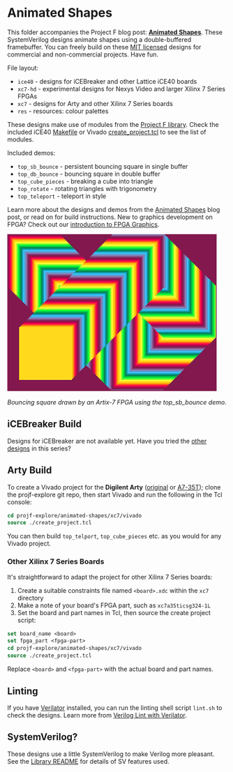 # Animated Shapes

This folder accompanies the Project F blog post: **[Animated Shapes](https://projectf.io/posts/animated-shapes/)**. These SystemVerilog designs animate shapes using a double-buffered framebuffer. You can freely build on these [MIT licensed](../../LICENSE) designs for commercial and non-commercial projects. Have fun.

File layout:

* `ice40` - designs for iCEBreaker and other Lattice iCE40 boards
* `xc7-hd` - experimental designs for Nexys Video and larger Xilinx 7 Series FPGAs
* `xc7` - designs for Arty and other Xilinx 7 Series boards
* `res` - resources: colour palettes

These designs make use of modules from the [Project F library](../../lib/). Check the included iCE40 [Makefile](ice40/Makefile) or Vivado [create_project.tcl](xc7/vivado/create_project.tcl) to see the list of modules.

Included demos:

* `top_sb_bounce` - persistent bouncing square in single buffer
* `top_db_bounce` - bouncing square in double buffer
* `top_cube_pieces` - breaking a cube into triangle
* `top_rotate` - rotating triangles with trigonometry
* `top_teleport` - teleport in style

Learn more about the designs and demos from the [Animated Shapes](https://projectf.io/posts/animated-shapes/) blog post, or read on for build instructions. New to graphics development on FPGA? Check out our [introduction to FPGA Graphics](https://projectf.io/posts/fpga-graphics/).

![](../../doc/img/animated-shapes.png?raw=true "")

_Bouncing square drawn by an Artix-7 FPGA using the top_sb_bounce demo._

## iCEBreaker Build

Designs for iCEBreaker are not available yet. Have you tried the [other designs](../README.md) in this series?

## Arty Build

To create a Vivado project for the **Digilent Arty** ([original](https://digilent.com/reference/programmable-logic/arty/reference-manual) or [A7-35T](https://reference.digilentinc.com/reference/programmable-logic/arty-a7/reference-manual)); clone the projf-explore git repo, then start Vivado and run the following in the Tcl console:

```tcl
cd projf-explore/animated-shapes/xc7/vivado
source ./create_project.tcl
```

You can then build `top_telport`, `top_cube_pieces` etc. as you would for any Vivado project.

### Other Xilinx 7 Series Boards

It's straightforward to adapt the project for other Xilinx 7 Series boards:

1. Create a suitable constraints file named `<board>.xdc` within the `xc7` directory
2. Make a note of your board's FPGA part, such as `xc7a35ticsg324-1L`
3. Set the board and part names in Tcl, then source the create project script:

```tcl
set board_name <board>
set fpga_part <fpga-part>
cd projf-explore/animated-shapes/xc7/vivado
source ./create_project.tcl
```

Replace `<board>` and `<fpga-part>` with the actual board and part names.

## Linting

If you have [Verilator](https://www.veripool.org/wiki/verilator) installed, you can run the linting shell script `lint.sh` to check the designs. Learn more from [Verilog Lint with Verilator](https://projectf.io/posts/verilog-lint-with-verilator/).

## SystemVerilog?

These designs use a little SystemVerilog to make Verilog more pleasant. See the [Library README](../../lib/README.md#systemverilog) for details of SV features used.
